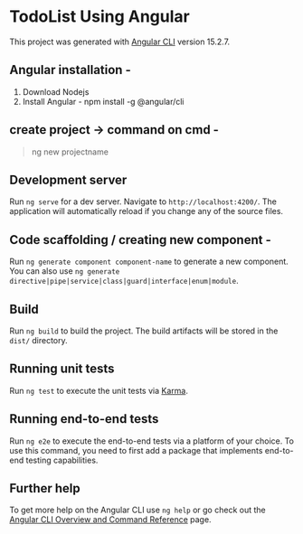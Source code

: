 # TodoList Using Angular

This project was generated with [Angular CLI](https://github.com/angular/angular-cli) version 15.2.7.

## Angular installation -
1. Download Nodejs
2. Install Angular - npm install -g @angular/cli

## create project -> command on cmd -
> ng new projectname

## Development server

Run `ng serve` for a dev server. Navigate to `http://localhost:4200/`. The application will automatically reload if you change any of the source files.

## Code scaffolding / creating new component -

Run `ng generate component component-name` to generate a new component. You can also use `ng generate directive|pipe|service|class|guard|interface|enum|module`.

## Build

Run `ng build` to build the project. The build artifacts will be stored in the `dist/` directory.

## Running unit tests

Run `ng test` to execute the unit tests via [Karma](https://karma-runner.github.io).

## Running end-to-end tests

Run `ng e2e` to execute the end-to-end tests via a platform of your choice. To use this command, you need to first add a package that implements end-to-end testing capabilities.

## Further help

To get more help on the Angular CLI use `ng help` or go check out the [Angular CLI Overview and Command Reference](https://angular.io/cli) page.

